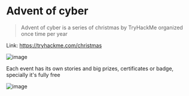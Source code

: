 # Advent of cyber

> Advent of cyber is a series of christmas by TryHackMe organized once time per year

Link: https://tryhackme.com/christmas

![image](https://user-images.githubusercontent.com/90561566/203715223-b0533770-f851-417d-a89f-0a2e312f3e54.png)

Each event has its own stories and big prizes, certificates or badge, specially it's fully free

![image](https://user-images.githubusercontent.com/90561566/203715355-b3d3730c-1694-4a62-b398-df5007176b83.png)

